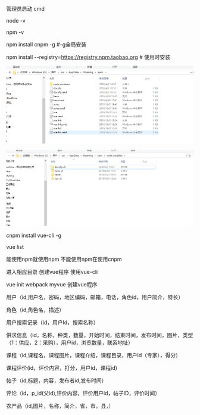 

管理员启动 cmd

node -v

npm -v

npm install  cnpm -g #-g全局安装

npm install --registry=https://registry.npm.taobao.org # 使用时安装

![image-20200515101104259](images/image-20200515101104259.png)

![image-20200515101124282](images/image-20200515101124282.png)



cnpm install vue-cli -g

vue list  

能使用npm就使用npm  不能使用npm在使用cnpm

进入相应目录 创建vue程序 使用vue-cli

vue init webpack myvue 创建vue程序



用户（id,用户名，密码，地区编码，邮箱，电话，角色id，用户简介，特长）

角色（id,角色名，描述）

用户搜索记录（id，用户Id，搜索名称）

供求信息（id，名称，种类，数量，开始时间，结束时间，发布时间，图片，类型（1：供应，2：采购），用户id，浏览数量，联系地址）

课程（id,课程名，课程图片，课程介绍，课程目录，用户Id（专家），得分）

课程评价(id，评价内容，打分，用户id，课程id)

帖子（id,标题，内容，发布者id,发布时间）

评论（id，p_id(父id),评价内容，评价用户id，帖子ID，评价时间）

农产品（id,图片，名称，简介，省，市，县，）



